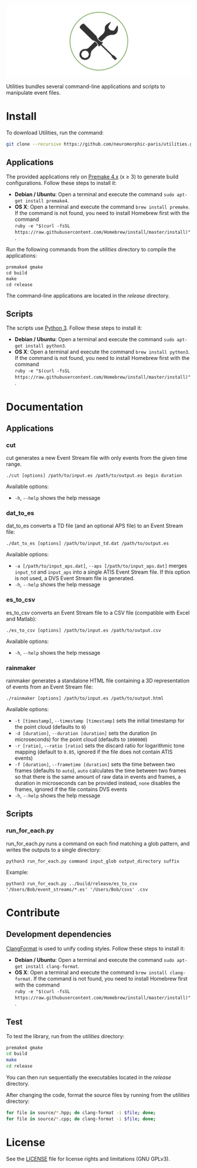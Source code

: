 ![utilities](banner.png "The Utilities banner")

Utilities bundles several command-line applications and scripts to manipulate event files.

# Install

To download Utilities, run the command:
```sh
git clone --recursive https://github.com/neuromorphic-paris/utilities.git
```

## Applications

The provided applications rely on [Premake 4.x](https://github.com/premake/premake-4.x) (x ≥ 3) to generate build configurations. Follow these steps to install it:
  - __Debian / Ubuntu__: Open a terminal and execute the command `sudo apt-get install premake4`.
  - __OS X__: Open a terminal and execute the command `brew install premake`. If the command is not found, you need to install Homebrew first with the command<br />
    `ruby -e "$(curl -fsSL https://raw.githubusercontent.com/Homebrew/install/master/install)"`.

Run the following commands from the *utilities* directory to compile the applications:
```
premake4 gmake
cd build
make
cd release
```

The command-line applications are located in the *release* directory.

## Scripts

The scripts use [Python 3](https://www.python.org). Follow these steps to install it:
  - __Debian / Ubuntu__: Open a terminal and execute the command `sudo apt-get install python3`.
  - __OS X__: Open a terminal and execute the command `brew install python3`. If the command is not found, you need to install Homebrew first with the command<br />
    `ruby -e "$(curl -fsSL https://raw.githubusercontent.com/Homebrew/install/master/install)"`.

# Documentation

## Applications

### cut

cut generates a new Event Stream file with only events from the given time range.
```
./cut [options] /path/to/input.es /path/to/output.es begin duration
```
Available options:
  - `-h`, `--help` shows the help message

### dat_to_es

dat_to_es converts a TD file (and an optional APS file) to an Event Stream file:
```
./dat_to_es [options] /path/to/input_td.dat /path/to/output.es
```
Available options:
  - `-a [/path/to/input_aps.dat]`, `--aps [/path/to/input_aps.dat]` merges `input_td` and `input_aps` into a single ATIS Event Stream file. If this option is not used, a DVS Event Stream file is generated.
  - `-h`, `--help` shows the help message

### es_to_csv

es_to_csv converts an Event Stream file to a CSV file (compatible with Excel and Matlab):
```
./es_to_csv [options] /path/to/input.es /path/to/output.csv
```
Available options:
  - `-h`, `--help` shows the help message

### rainmaker

rainmaker generates a standalone HTML file containing a 3D representation of events from an Event Stream file:
```
./rainmaker [options] /path/to/input.es /path/to/output.html
```
Available options:
  - `-t [timestamp]`, `--timestamp [timestamp]` sets the initial timestamp for the point cloud (defaults to `0`)
  - `-d [duration]`, `--duration [duration]` sets the duration (in microseconds) for the point cloud (defaults to `1000000`)
  - `-r [ratio]`, `--ratio [ratio]` sets the discard ratio for logarithmic tone mapping (default to `0.05`, ignored if the file does not contain ATIS events)
  - `-f [duration]`, `--frametime [duration]` sets the time between two frames (defaults to `auto`), `auto` calculates the time between two frames so that there is the same amount of raw data in events and frames, a duration in microseconds can be provided instead, `none` disables the frames, ignored if the file contains DVS events
  - `-h`, `--help` shows the help message

## Scripts

### run_for_each.py

run_for_each.py runs a command on each find matching a glob pattern, and writes the outputs to a single directory:
```
python3 run_for_each.py command input_glob output_directory suffix
```
Example:
```
python3 run_for_each.py ../build/release/es_to_csv '/Users/Bob/event_streams/*.es' '/Users/Bob/csvs' .csv
```

# Contribute

## Development dependencies

[ClangFormat](https://clang.llvm.org/docs/ClangFormat.html) is used to unify coding styles. Follow these steps to install it:
  - __Debian / Ubuntu__: Open a terminal and execute the command `sudo apt-get install clang-format`.
  - __OS X__: Open a terminal and execute the command `brew install clang-format`. If the command is not found, you need to install Homebrew first with the command<br />
    `ruby -e "$(curl -fsSL https://raw.githubusercontent.com/Homebrew/install/master/install)"`.

## Test

To test the library, run from the *utilities* directory:
```sh
premake4 gmake
cd build
make
cd release
```

You can then run sequentially the executables located in the *release* directory.

After changing the code, format the source files by running from the *utilities* directory:
```sh
for file in source/*.hpp; do clang-format -i $file; done;
for file in source/*.cpp; do clang-format -i $file; done;
```

# License

See the [LICENSE](LICENSE.txt) file for license rights and limitations (GNU GPLv3).
